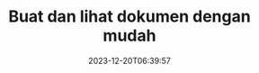 ---
############################# Static ############################
layout: "family"
date: 2023-12-20T06:39:57
draft: false

product: "Viewer"
product_tag: "viewer"

############################# Head ############################
head_title: "Render and View Documents API | On Premise API dan perkhidmatan dalam talian"
head_description: "Render & lihat fail Word, PDF, Excel, Powerpoint atau Imej dengan mudah dan percuma"

############################# Header ############################
title: "Buat dan lihat dokumen dengan mudah"
description: |
  API Pemapar Berkuasa untuk Memaparkan fail berbeza kepada PDF, HTML dan Imej.

  Muatkan dokumen daripada pelbagai sumber, termasuk fail, strim, URL, pelayan FTP, Amazon S3, Storan Azure Blob dan banyak lagi.

  Hasilkan halaman HTML responsif, lindungi fail PDF keluaran dan susun semula halaman mereka, putar halaman, berikan nota dan ulasan jika perlu.
  

############################# Platforms ############################
supported_platforms:
  enable: true  
  head_title: "Pilih platform anda"
  title: "Platform yang disokong"
  description: "Pustaka GroupDocs.Viewer menyokong sistem pengendalian dan rangka kerja berikut"
  details_link_title: "Ketahui lebih lanjut"
  items:
    # supported_platforms loop
    - title: ".NET"
      description: "GroupDocs.Viewer for .NET"
      color: "blue"
      tag: "net"
      link: "/viewer/net/"
      features_link: "https://docs.groupdocs.com/viewer/net/system-requirements/"
      features:
        # features loop
        - content: ".NET Framework 4.6.2+  <br>  .NET Core 3.1  <br>  .NET 6+"
          rows: "3"
        # features loop
        - content: "Windows, Linux"
          rows: "1"
        # features loop
        - content: "180+ file formats"
          rows: "1"
        # features loop
        - content: "UI package for ASP.NET Core"
          rows: "1"
        # features loop
        - content: "ASP.NET WebForms Demo  <br>  ASP.NET MVC Demo  <br>  ASP.NET Core Demo"
          rows: "3"
    
    # supported_platforms loop
    - title: "Java"
      description: "GroupDocs.Viewer for Java"
      color: "red"
      tag: "java"
      link: "/viewer/java/"
      features_link: "https://docs.groupdocs.com/viewer/java/system-requirements/"
      features:
        # features loop
        - content: "J2SE 8.0 (1.8)+"
          rows: "3"
        # features loop
        - content:  "Windows, Linux, macOS"
          rows: "1"       
        # features loop
        - content:  "180+ file formats"
          rows: "1"
        # features loop
        - content:  "UI package for Spring and Dropwizard"
          rows: "1"
        # features loop
        - content:  "Spring Demo  <br>  Dropwizard demo"
          rows: "3"

    # supported_platforms loop
    - title: "Node.js"
      description: "GroupDocs.Viewer for Node.js"
      color: "green"
      tag: "nodejs-java"
      link: "/viewer/nodejs-java/"
      features_link: "https://docs.groupdocs.com/viewer/nodejs-java/system-requirements/"
      features:
        # features loop
        - content: "Node.js 16+  <br>  and J2SE 8.0 (1.8)+"
          rows: "3"
        # features loop
        - content:  "Windows, Linux, macOS"
          rows: "1"
        # features loop
        - content:  "180+ file formats"
          rows: "1"
        # features loop
        - content:  "UI package - coming soon "
          rows: "1" 
        # features loop
        - content:  "Demo - coming soon "
          rows: "3" 



############################# Features ############################

features:
  enable: true
  title: "Set ciri GroupDocs.Viewer"
  description: "API untuk memaparkan fail pelbagai jenis sebagai HTML, PDF, PNG dan JPEG dalam aplikasi untuk melihatnya tanpa perisian pihak ketiga."

  items:
    # feature loop
    - icon: "view"
      title: "Lihat dokumen dan imej"
      content: "Lihat dokumen dengan menjadikannya sebagai fail HTML, PDF, PNG dan JPEG."
    # feature loop
    - icon: "password"
      title: "Buka dokumen selamat"
      content: "Tentukan kata laluan untuk membuka dokumen yang disulitkan."

    # feature loop
    - icon: "load"
      title: "Muatkan fail dari mana-mana sahaja"
      content: "Muatkan dokumen daripada pelbagai fail, URL, pelayan FTP, Amazon S3 dan banyak lagi."
    
    # feature loop
    - icon: "pages"
      title: "Render semua atau halaman tertentu"
      content: "Tentukan julat nombor halaman yang hendak diberikan."


############################# Code samples ############################
code_samples:
  enable: true
  title: "Contoh kod GroupDocs.Viewer"
  description: "Sesetengah kes menggunakan operasi GroupDocs.Viewer biasa dalam C#, Java, TypeScript"
  items:
    # code sample loop
    - title: "Bagaimana untuk menjadikan fail DOCX kepada PDF"
      content: |
        Render dokumen DOCX kepada PDF tanpa Microsoft Word atau perisian lain dipasang. Muatkan dan lihat fail DOCX dengan mudah dalam aplikasi .NET anda, sama ada aplikasi web atau desktop. Berikut ialah contoh cara untuk menjadikan fail DOCX kepada PDF: 
      samples:
        - language: "C#"
          color: "blue"
          content: |
            ```csharp {style=abap}   
            // Muatkan fail DOCX untuk dipaparkan
            using (Viewer viewer = new Viewer("sample.docx"))
            {
              // Render DOCX kepada fail PDF
              PdfViewOptions viewOptions = new PdfViewOptions();
              viewer.View(viewOptions);
            }
            ```
        - language: "Java"
          color: "red"
          content: |
            ```java {style=abap}   
            import com.groupdocs.viewer.Viewer;
            import com.groupdocs.viewer.options.PdfViewOptions;
            // ...
            // Muatkan fail DOCX untuk dipaparkan
            try (Viewer viewer = new Viewer("sample.docx")) {
                // Render DOCX kepada fail PDF
                PdfViewOptions viewOptions = new PdfViewOptions();
                viewer.view(viewOptions);
            }
            ```
        - language: "TypeScript"
          color: "green"
          content: |
            ```javascript {style=abap}  
            // Muatkan fail DOCX untuk dipaparkan
            const viewer = new groupdocs.viewer.Viewer("sample.docx")
            
            // Render DOCX kepada fail PDF
            const viewOptions = groupdocs.viewer.PdfViewOptions(output.pdf)
            viewer.view(viewOptions)
            ```


############################# Formats ############################
formats:
  enable: true
  title:  "180+ format fail disokong"
  description: "GroupDocs.Viewer menyokong operasi dengan [format fail](https://docs.groupdocs.com/viewer/net/supported-document-formats/) yang paling popular " 



############################# Metrics ############################

metrics:
  enable: true
  title: "Metrik dan cerapan statistik yang mendalam"
  description: "Terokai butiran terperinci angka utama kami, memberikan metrik dan cerapan statistik yang komprehensif tentang pencapaian, impak dan pertumbuhan kami."

  items:
    # metrics loop
    - number: "180+"
      title: "Format yang disokong"
      content: "Lihat lebih 180 format fail dengan mudah termasuk dokumen, imej dan lukisan CAD tanpa kerumitan. Putuskan halangan keserasian dan akses pelbagai fail dengan mudah dengan penyelesaian tontonan komprehensif kami."

    # metrics loop
    - number: "1.0M"
      title: "Muat turun NuGet"
      content: "Penyelesaian pakej NuGet kami telah menjadi sumber yang dipercayai dan diterima pakai secara meluas dalam komuniti pembangun, menyediakan penyepaduan yang lancar dan kefungsian berharga untuk banyak projek."

    # metrics loop
    - number: "10+"
      title: "Perpustakaan"
      content: "Produk kami termasuk 10+ perpustakaan, menawarkan ciri termaju untuk mengoptimumkan prestasi. Perpustakaan ini direka bentuk untuk memenuhi keperluan pembangunan yang berbeza dengan keupayaan yang tiada tandingan."
    
    # metrics loop
    - number: "100+"
      title: "Pelanggan gembira"
      content: "Melayani jenama paling ikonik di seluruh dunia. Temui sebab beratus-ratus suka GroupDocs.Viewer! Terokai navigasi yang lancar, kerjasama yang mudah dan kemudahan penggunaan yang tiada tandingan. Sertai sekarang!"



############################# Customers ############################
# logo size X1 => 170:70  X2 => 340 : 140

customers:
  enable: true
  title: "Pelanggan kami gembira"
  description: "Perpustakaan GroupDocs digunakan oleh jenama terkenal dan terkenal di seluruh dunia di seluruh dunia."

  items:
    # customers loop
    - title: "BenQ Corporation"
      logo: "benq"
    # customers loop
    - title: "Nasdaq Stock Market"
      logo: "nasdaq"
    # customers loop
    - title: "AT&T Inc."
      logo: "att"
    # customers loop
    - title: "AstraZeneca"
      logo: "astrazeneca"
    # customers loop
    - title: "Central Bank of Argentina"
      logo: "argentinacentralbank"
    # customers loop
    - title: "Roche Holding AG"
      logo: "roche"
    # customers loop
    - title: "Capita"
      logo: "capita"
    # customers loop
    - title: "Axa S.A."
      logo: "axa"
    # customers loop
    - title: "Instructure Inc."
      logo: "instructure"
     # customers loop
    - title: "Wipro"
      logo: "wipro"



############################# Actions ############################

actions:
  enable: true
  title: "Bersedia untuk bermula?"
  description: "Cuba ciri GroupDocs.Viewer secara percuma atau minta lesen"
  items:
    #  loop
    - title: ".NET"
      link: "/viewer/net/"
      color: "blue"
        #  loop
    - title: "Java"
      link: "/viewer/java/"
      color: "red"
        #  loop
    - title: "Node.js"
      link: "/viewer/nodejs-java/"
      color: "green"


############################# Faq ############################

faq:
  enable: true
  title:  "Soalan dan kebimbangan biasa"
  description:  "Dapatkan jawapan kepada pertanyaan biasa di bahagian Soalan Lazim kami untuk menangani pertanyaan dan kebimbangan anda dengan cepat."
  items:
    #  loop
    - question: "Bolehkah saya menilai produk GroupDocs sebelum membeli?"
      answer: |
        Ya! Semua produk GroupDocs mempunyai versi penilaian bebas risiko yang tersedia. Kami amat menggalakkan pembangun untuk memuat turun dan mencuba API kami sebelum membeli untuk memastikan ia memenuhi keperluan anda 100%.
    #  loop
    - question: "Adakah GroupDocs melakukan demonstrasi produk?"
      answer: |
        Tidak, tumpuan kami adalah pada API kami dan menjadikan produk yang paling berfungsi dan stabil mungkin. Kami menawarkan percubaan yang berfungsi sepenuhnya dan percuma dalam bentuk [lesen sementara](https://purchase.groupdocs.com/temporary-license/) supaya anda boleh menguji produk itu sendiri.    
    #  loop
    - question: "Di manakah saya boleh memuat turun produk?"
      answer: |
        Semua produk tersedia untuk dimuat turun dari [tapak web](https://releases.groupdocs.com). Kami tidak menghantar salinan fizikal perisian kami melalui mel.
    #  loop
    - question: "Adakah lesen pembangun GroupDocs setiap pengguna, atau setiap pengguna bernama?"
      answer: |
        Lesen Pembangun GroupDocs adalah untuk setiap pengguna, bukan setiap pengguna bernama. Kami memahami bahawa ahli pasukan pengekodan mungkin berubah dari semasa ke semasa dan adalah tidak praktikal untuk mengemas kini pelesenan setiap kali berlaku.
    #  loop
    - question: "Adakah kita memerlukan pelesenan untuk pembangun aktif sahaja? Sebagai contoh, kami mempunyai pasukan dua pembangun yang bekerja pada syif A dan pasukan kedua dua pembangun bekerja pada syif B … dalam situasi ini, adakah kami memerlukan dua atau empat lesen?"
      answer: |
        Semua pemaju yang sedang mengusahakan projek itu perlu dilesenkan. Dalam situasi ini, GroupDocs melihat pasukan anda mempunyai empat ahli (walaupun mereka bekerja pada masa yang berbeza). 


############################# Cloud ############################

cloud_links:
  enable: true
  title: "API kod rendah GroupDocs.Viewer"
  description: "Mempercepatkan paparan dokumen atau imej dalam sebarang jenis aplikasi dengan API REST berasaskan awan kami"

  items:
    #  loop
    - icon: "groupdocs_viewer-for-curl"
      title: "GroupDocs.Viewer Cloud for cURL"
      link: "https://products.groupdocs.cloud/viewer/curl"
      content: "Gunakan API pemapar dokumen CURL RESTful untuk memaparkan dan mempamerkan Microsoft Office, PDF dan pelbagai format fail standard lain dengan cekap dalam aplikasi anda."

    #  loop
    - icon: "groupdocs_viewer-for-net"
      title: "GroupDocs.Viewer Cloud for .NET"
      link: "https://products.groupdocs.cloud/viewer/net"
      content: "Tingkatkan keupayaan melihat dokumen dalam aplikasi .NET dengan Cloud SDK untuk .NET. Lihat dokumen dengan lancar dalam format HTML, PDF atau imej."

    #  loop
    - icon: "groupdocs_viewer-for-java"
      title: "GroupDocs.Viewer Cloud for Java"
      link: "https://products.groupdocs.cloud/viewer/java"
      content: "Integrasikan keupayaan pemaparan dokumen lanjutan ke dalam aplikasi Java anda menggunakan SDK Pemapar Dokumen yang dibina khas untuk Java."
    

############################# Apps ############################

app_links:
  enable: true
  title: "Apl NoCode GroupDocs.Viewer"
  description: "Aplikasi dalam talian yang membolehkan anda melihat 180+ format fail popular dalam penyemak imbas"

  items:
    #  loop
    - icon: "groupdocs_viewer-app"
      title: "GroupDocs.Viewer Total"
      link: "https://products.groupdocs.app/viewer/total"
      content: "Terokai aplikasi dalam talian percuma untuk melihat lebih 180 format fail terus daripada pelayar web pilihan anda."

    #  loop
    - icon: "groupdocs_words-app"
      title:  "GroupDocs.Viewer DOCX"
      link: "https://products.groupdocs.app/viewer/docx"
      content: "Alat berasaskan web untuk melihat fail Microsoft Word dengan mudah merentas pelbagai peranti."

    #  loop
    - icon: "groupdocs_pdf-app"
      title:  "GroupDocs.Viewer PDF"
      link: "https://products.groupdocs.app/viewer/pdf"
      content: "Buka dan lihat fail PDF dalam talian dengan pemapar PDF percuma."
    



---